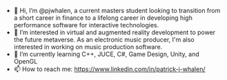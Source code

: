 - 👋 Hi, I’m @pjwhalen, a current masters student looking to transition from a short career in finance to a lifelong career in developing high performance software for interactive technologies.
- 👀 I’m interested in virtual and augmented reality development to power the future metaverse. As an electronic music producer, I'm also interested in working on music production software.
- 🌱 I’m currently learning C++, JUCE, C#, Game Design, Unity, and OpenGL
- 📫 How to reach me: https://www.linkedin.com/in/patrick-j-whalen/

